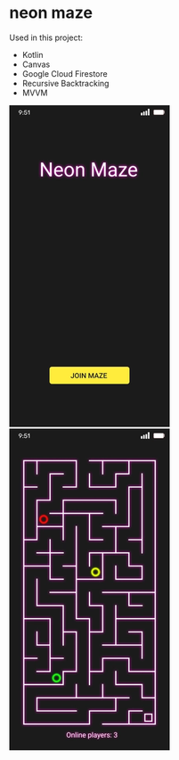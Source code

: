 # neon maze
Used in this project:</br>
  * Kotlin
  * Canvas
  * Google Cloud Firestore
  * Recursive Backtracking
  * MVVM
  
![N|Solid](https://github.com/puntogris/neon-maze/blob/master/screenshots/1.webp)
![N|Solid](https://github.com/puntogris/neon-maze/blob/master/screenshots/2.webp)
